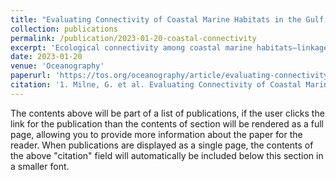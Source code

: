 ```yaml
---
title: "Evaluating Connectivity of Coastal Marine Habitats in the Gulf of Maine by Integrating Passive Acoustics and Metabarcoding"
collection: publications
permalink: /publication/2023-01-20-coastal-connectivity
excerpt: 'Ecological connectivity among coastal marine habitats—linkage in the movement of organisms and natural processes across habitat boundaries—has significant implications for the health and resilience of commercially important or threatened species in the Gulf of Maine (GOM), off the coast of the northeastern United States. Methods designed to efficiently assess connectivity are vital for identifying and managing critical habitats (Perry et al., 2018). Paired use of passive acoustic monitoring (PAM) and metabarcoding seawater samples (MSS) for observing biological and functional connectivity at various spatiotemporal scales in the marine environment is largely unexplored and may provide an efficient alternative or supplement to existing strategies.'
date: 2023-01-20
venue: 'Oceanography'
paperurl: 'https://tos.org/oceanography/article/evaluating-connectivity-of-coastal-marine-habitats-in-the-gulf-of-maine-by-integrating-passive-acoustics-and-metabarcoding'
citation: '1. Milne, G. et al. Evaluating Connectivity of Coastal Marine Habitats in the Gulf of Maine by Integrating Passive Acoustics and Metabarcoding. Oceanog (2023) doi:10.5670/oceanog.2023.s1.32.'
---
```


The contents above will be part of a list of publications, if the user clicks the link for the publication than the contents of section will be rendered as a full page, allowing you to provide more information about the paper for the reader. When publications are displayed as a single page, the contents of the above "citation" field will automatically be included below this section in a smaller font.
